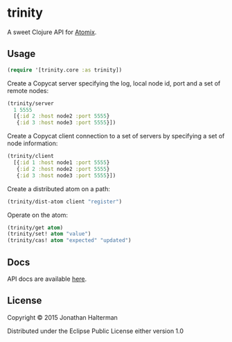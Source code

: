 # trinity

A sweet Clojure API for [Atomix][atomix].

## Usage

```clojure
(require '[trinity.core :as trinity])
```

Create a Copycat server specifying the log, local node id, port and a set of remote nodes:

```clojure
(trinity/server 
  1 5555 
  [{:id 2 :host node2 :port 5555}
   {:id 3 :host node3 :port 5555}])
```

Create a Copycat client connection to a set of servers by specifying a set of node information:

```clojure
(trinity/client
  [{:id 1 :host node1 :port 5555}
   {:id 2 :host node2 :port 5555}
   {:id 3 :host node3 :port 5555}])
```

Create a distributed atom on a path:

```clojure
(trinity/dist-atom client "register")
```

Operate on the atom:

```clojure
(trinity/get atom)
(trinity/set! atom "value")
(trinity/cas! atom "expected" "updated")
```

## Docs

API docs are available [here](http://atomix.io/trinity/docs/).

## License

Copyright © 2015 Jonathan Halterman

Distributed under the Eclipse Public License either version 1.0

[atomix]: https://github.com/atomix/atomix